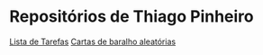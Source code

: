 # Repositórios de Thiago Pinheiro
[Lista de Tarefas](https://github.com/thiagorfpinheiro/lista-de-tarefas)
[Cartas de baralho aleatórias](https://github.com/thiagorfpinheiro/cartas-aleatorias)
